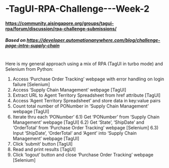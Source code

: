 # -TagUI-RPA-Challenge---Week-2
#### https://community.aisingapore.org/groups/tagui-rpa/forum/discussion/rpa-challenge-submissions/
##### Based on https://developer.automationanywhere.com/blog/challenge-page-intro-supply-chain

#
Here is my general approach using a mix of RPA (TagUI in turbo mode) and Selenium from Python:

1) Access ‘Purchase Order Tracking’ webpage with error handling on login failure [Selenium]
2) Access ‘Supply Chain Management’ webpage [TagUI]
3) Extract URL to Agent Territory Spreadsheet from href attribute [TagUI]
4) Access ‘Agent Territory Spreadsheet’ and store data in key:value pairs
5) Count total number of PONumber in ‘Supply Chain Management’ webpage [TagUI]
6) Iterate thru each ‘PONumber’
    6.1) Get ‘PONumber’ from ‘Supply Chain Management’ webpage [TagUI]
    6.2) Get ‘State’, ‘ShipDate’ and ‘OrderTotal’ from ‘Purchase Order Tracking’ webpage [Selenium]
    6.3) Input ‘ShipDate’, ‘OrderTotal’ and ‘Agent’ into ‘Supply Chain Management’ webpage [TagUI]
7) Click ‘submit’ button [TagUI]
8) Read and print results [TagUI]
9) Click ‘logout’ button and close ‘Purchase Order Tracking’ webpage [Selenium]
